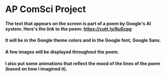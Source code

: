 # AP ComSci Project 
#### The text that appears on the screen is part of a poem by Google's AI system. Here's the link to the poem: https://cutt.ly/8uScpg
#### It will be in the Google theme colors and in the Google font, Google Sans.
#### A few images will be displayed throughout the poem.
#### I also put some animations that reflect the mood of the lines of the poem (based on how I imagined it).
